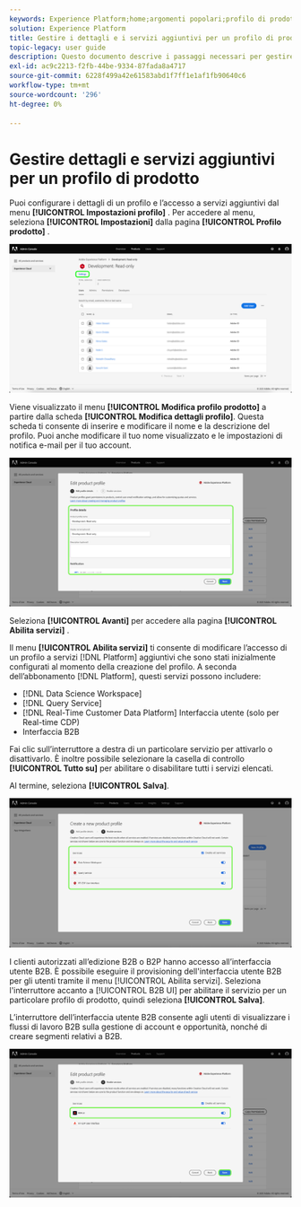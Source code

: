 ```yaml
---
keywords: Experience Platform;home;argomenti popolari;profilo di prodotto
solution: Experience Platform
title: Gestire i dettagli e i servizi aggiuntivi per un profilo di prodotto
topic-legacy: user guide
description: Questo documento descrive i passaggi necessari per gestire i dettagli e i servizi aggiuntivi per un profilo di prodotto in Adobe Admin Console. Puoi configurare i dettagli di un profilo e l’accesso a servizi aggiuntivi dal menu Impostazioni profilo .
exl-id: ac9c2213-f2fb-44be-9334-87fada8a4717
source-git-commit: 6228f499a42e61583abd1f7ff1e1af1fb90640c6
workflow-type: tm+mt
source-wordcount: '296'
ht-degree: 0%

---
```


# Gestire dettagli e servizi aggiuntivi per un profilo di prodotto

Puoi configurare i dettagli di un profilo e l’accesso a servizi aggiuntivi dal menu **[!UICONTROL Impostazioni profilo]** . Per accedere al menu, seleziona **[!UICONTROL Impostazioni]** dalla pagina **[!UICONTROL Profilo prodotto]** .

![impostazioni](../images/settings.png)

Viene visualizzato il menu **[!UICONTROL Modifica profilo prodotto]** a partire dalla scheda **[!UICONTROL Modifica dettagli profilo]**. Questa scheda ti consente di inserire e modificare il nome e la descrizione del profilo. Puoi anche modificare il tuo nome visualizzato e le impostazioni di notifica e-mail per il tuo account.

![edit-product-profile](../images/edit-product-profile.png)

Seleziona **[!UICONTROL Avanti]** per accedere alla pagina **[!UICONTROL Abilita servizi]** .

Il menu **[!UICONTROL Abilita servizi]** ti consente di modificare l’accesso di un profilo a servizi [!DNL Platform] aggiuntivi che sono stati inizialmente configurati al momento della creazione del profilo. A seconda dell’abbonamento [!DNL Platform], questi servizi possono includere:

- [!DNL Data Science Workspace]
- [!DNL Query Service]
- [!DNL Real-Time Customer Data Platform] Interfaccia utente (solo per Real-time CDP)
- Interfaccia B2B

Fai clic sull’interruttore a destra di un particolare servizio per attivarlo o disattivarlo. È inoltre possibile selezionare la casella di controllo **[!UICONTROL Tutto su]** per abilitare o disabilitare tutti i servizi elencati.

Al termine, seleziona **[!UICONTROL Salva]**.

![enable-services](../images/enable-services.png)

I clienti autorizzati all’edizione B2B o B2P hanno accesso all’interfaccia utente B2B. È possibile eseguire il provisioning dell&#39;interfaccia utente B2B per gli utenti tramite il menu [!UICONTROL Abilita servizi]. Seleziona l&#39;interruttore accanto a [!UICONTROL B2B UI] per abilitare il servizio per un particolare profilo di prodotto, quindi seleziona **[!UICONTROL Salva]**.

L’interruttore dell’interfaccia utente B2B consente agli utenti di visualizzare i flussi di lavoro B2B sulla gestione di account e opportunità, nonché di creare segmenti relativi a B2B.

![enable-b2b](../images/enable-b2b.png)